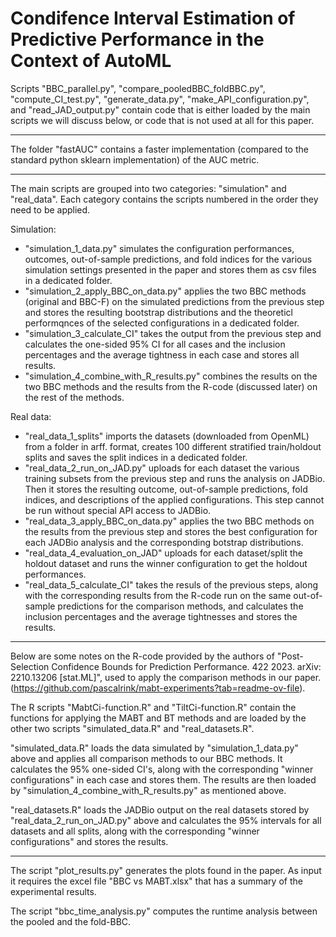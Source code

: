 # Condifence Interval Estimation of Predictive Performance in the Context of AutoML

Scripts "BBC_parallel.py", "compare_pooledBBC_foldBBC.py", "compute_CI_test.py", "generate_data.py", "make_API_configuration.py", and "read_JAD_output.py" contain code that is either loaded by the main scripts we will discuss below, or code that is not used at all for this paper.

-----

The folder "fastAUC" contains a faster implementation (compared to the standard python sklearn implementation) of the AUC metric.

-----

The main scripts are grouped into two categories: "simulation" and "real_data". Each category contains the scripts numbered in the order they need to be applied.

Simulation:
- "simulation_1_data.py" simulates the configuration performances, outcomes, out-of-sample predictions, and fold indices for the various simulation settings presented in the paper and stores them as csv files in a dedicated folder.
- "simulation_2_apply_BBC_on_data.py" applies the two BBC methods (original and BBC-F) on the simulated predictions from the previous step and stores the resulting bootstrap distributions and the theoreticl performqnces of the selected configurations in a dedicated folder.
- "simulation_3_calculate_CI" takes the output from the previous step and calculates the one-sided 95% CI for all cases and the inclusion percentages and the average tightness in each case and stores all results.
- "simulation_4_combine_with_R_results.py" combines the results on the two BBC methods and the results from the R-code (discussed later) on the rest of the methods.

Real data:
- "real_data_1_splits" imports the datasets (downloaded from OpenML) from a folder in arff. format, creates 100 different stratified train/holdout splits and saves the split indices in a dedicated folder.
- "real_data_2_run_on_JAD.py" uploads for each dataset the various training subsets from the previous step and runs the analysis on JADBio. Then it stores the resulting outcome, out-of-sample predictions, fold indices, and descriptions of the applied configurations. This step cannot be run without special API access to JADBio.
- "real_data_3_apply_BBC_on_data.py" applies the two BBC methods on the results from the previous step and stores the best configuration for each JADBio analysis and the corresponding botstrap distributions.
- "real_data_4_evaluation_on_JAD" uploads for each dataset/split the holdout dataset and runs the winner configuration to get the holdout performances.
- "real_data_5_calculate_CI" takes the resuls of the previous steps, along with the corresponding results from the R-code run on the same out-of-sample predictions for the comparison methods, and calculates the inclusion percentages and the average tightnesses and stores the results.

-----

Below are some notes on the R-code provided by the authors of "Post-Selection Confidence Bounds for Prediction Performance. 422 2023. arXiv: 2210.13206 [stat.ML]", used to apply the comparison methods in our paper. (https://github.com/pascalrink/mabt-experiments?tab=readme-ov-file).

The R scripts "MabtCi-function.R" and "TiltCi-function.R" contain the functions for applying the MABT and BT methods and are loaded by the other two scripts "simulated_data.R" and "real_datasets.R". 

"simulated_data.R" loads the data simulated by "simulation_1_data.py" above and applies all comparison methods to our BBC methods. It calculates the 95% one-sided CI's, along with the corresponding "winner configurations" in each case and stores them. The results are then loaded by "simulation_4_combine_with_R_results.py" as mentioned above.

"real_datasets.R" loads the JADBio output on the real datasets stored by "real_data_2_run_on_JAD.py" above and calculates the 95% intervals for all datasets and all splits, along with the corresponding "winner configurations" and stores the results.

-----

The script "plot_results.py" generates the plots found in the paper. As input it requires the excel file "BBC vs MABT.xlsx" that has a summary of the experimental results.

The script "bbc_time_analysis.py" computes the runtime analysis between the pooled and the fold-BBC.



